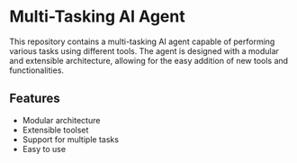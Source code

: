 # Multi-Tasking AI Agent

This repository contains a multi-tasking AI agent capable of performing various tasks using different tools. The agent is designed with a modular and extensible architecture, allowing for the easy addition of new tools and functionalities.

## Features
- Modular architecture  
- Extensible toolset  
- Support for multiple tasks  
- Easy to use  

